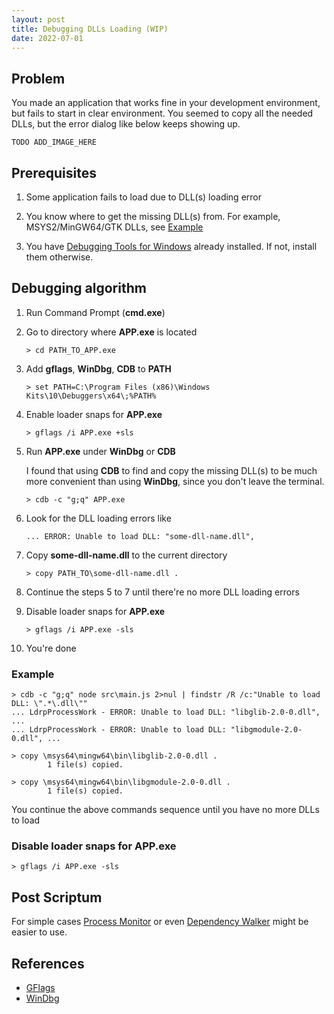 ```yaml
---
layout: post
title: Debugging DLLs Loading (WIP)
date: 2022-07-01
---
```


## Problem

You made an application that works fine in your development environment,
but fails to start in clear environment.
You seemed to copy all the needed DLLs, but the error dialog like below keeps showing up.

    TODO ADD_IMAGE_HERE


## Prerequisites

1. Some application fails to load due to DLL(s) loading error

2. You know where to get the missing DLL(s) from. For example, MSYS2/MinGW64/GTK DLLs, see [Example](#example)

3. You have
[Debugging Tools for Windows](https://docs.microsoft.com/en-us/windows-hardware/drivers/debugger/debugger-download-tools)
already installed. If not, install them otherwise.


## Debugging algorithm

1. Run Command Prompt (**cmd.exe**)

2. Go to directory where **APP.exe** is located

   ```
   > cd PATH_TO_APP.exe
   ```

3. Add **gflags**, **WinDbg**, **CDB** to **PATH**

   ```
   > set PATH=C:\Program Files (x86)\Windows Kits\10\Debuggers\x64\;%PATH%
   ```

4. Enable loader snaps for **APP.exe**

   ```
   > gflags /i APP.exe +sls
   ```

5. Run **APP.exe** under **WinDbg** or **CDB**

   I found that using **CDB** to find and copy the missing DLL(s) to be much more convenient than
   using **WinDbg**, since you don't leave the terminal.

   ```
   > cdb -c "g;q" APP.exe
   ```

6. Look for the DLL loading errors like


   ```
   ... ERROR: Unable to load DLL: "some-dll-name.dll",
   ```

7. Copy **some-dll-name.dll** to the current directory

   ```
   > copy PATH_TO\some-dll-name.dll .
   ```

8. Continue the steps 5 to 7 until there're no more DLL loading errors

9. Disable loader snaps for **APP.exe**

   ```
   > gflags /i APP.exe -sls
   ```

10. You're done

### Example


```
> cdb -c "g;q" node src\main.js 2>nul | findstr /R /c:"Unable to load DLL: \".*\.dll\""
... LdrpProcessWork - ERROR: Unable to load DLL: "libglib-2.0-0.dll", ...
... LdrpProcessWork - ERROR: Unable to load DLL: "libgmodule-2.0-0.dll", ...
```

```
> copy \msys64\mingw64\bin\libglib-2.0-0.dll .
        1 file(s) copied.
```

```
> copy \msys64\mingw64\bin\libgmodule-2.0-0.dll .
        1 file(s) copied.
```

You continue the above commands sequence until you have no more DLLs to load

### Disable loader snaps for APP.exe

```
> gflags /i APP.exe -sls
```

## Post Scriptum

For simple cases [Process Monitor](https://docs.microsoft.com/en-us/sysinternals/downloads/procmon) or even [Dependency Walker](https://dependencywalker.com/) might be easier to use.

## References

* [GFlags](https://docs.microsoft.com/en-us/windows-hardware/drivers/debugger/gflags)
* [WinDbg](https://docs.microsoft.com/en-us/windows-hardware/drivers/debugger/debugger-download-tools)
